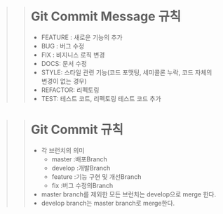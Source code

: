 >># Git Commit Message 규칙
>>
>>- FEATURE : 새로운 기능의 추가
>>- BUG : 버그 수정
>>- FIX : 비지니스 로직 변경
>>- DOCS: 문서 수정
>>- STYLE: 스타일 관련 기능(코드 포맷팅, 세미콜론 누락, 코드 자체의 변경이 없는 경우)
>>- REFACTOR: 리펙토링
>>- TEST: 테스트 코트, 리펙토링 테스트 코드 추가

>># Git Commit 규칙
>>
>>- 각 브런치의 의미
>>    - master :배포Branch
>>    - develop :개발Branch
>>    - feature :기능 구현 및 개선Branch
>>    - fix :버그 수정의Branch
>>- master branch를 제외한 모든 브런치는 develop으로 merge 한다.
>>- develop branch는 master branch로 merge한다.